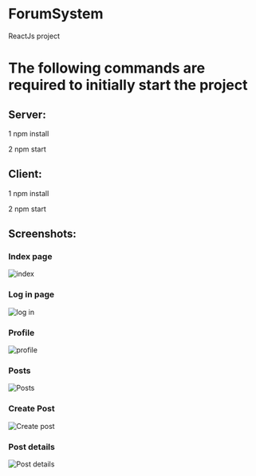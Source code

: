 # ForumSystem
ReactJs project

# Тhe following commands are required to initially start the project

## Server:

1 npm install

2 npm start

## Client:

1 npm install

2 npm start

## Screenshots:

### Index page

![index](https://github.com/mitovV/ForumSystem/assets/43573153/fcf4b045-684a-4cc8-a899-d1a4a02589a6)

### Log in page

![log in](https://github.com/mitovV/ForumSystem/assets/43573153/f753b0cd-501d-469b-8148-a88a8cdc2d23)

### Profile

![profile](https://github.com/mitovV/ForumSystem/assets/43573153/74e7fea6-ee6f-4979-b1a6-591edb028ea3)

### Posts

![Posts](https://github.com/mitovV/ForumSystem/assets/43573153/d79b933b-5127-479a-8570-26d02c85553f)

### Create Post

![Create post](https://github.com/mitovV/ForumSystem/assets/43573153/c03ed120-83b2-4b38-b7ca-70c7e6b4b096)

### Post details

![Post details](https://github.com/mitovV/ForumSystem/assets/43573153/8091edcc-9046-4cba-ac91-fae3bdbbad15)

